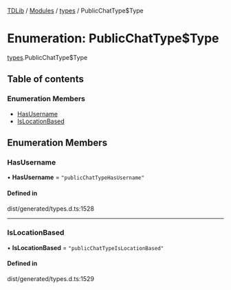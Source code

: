 [TDLib](../README.md) / [Modules](../modules.md) / [types](../modules/types.md) / PublicChatType$Type

# Enumeration: PublicChatType$Type

[types](../modules/types.md).PublicChatType$Type

## Table of contents

### Enumeration Members

- [HasUsername](types.PublicChatType_Type.md#hasusername)
- [IsLocationBased](types.PublicChatType_Type.md#islocationbased)

## Enumeration Members

### HasUsername

• **HasUsername** = ``"publicChatTypeHasUsername"``

#### Defined in

dist/generated/types.d.ts:1528

___

### IsLocationBased

• **IsLocationBased** = ``"publicChatTypeIsLocationBased"``

#### Defined in

dist/generated/types.d.ts:1529
